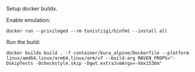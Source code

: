 
Setup docker buildx.

Enable emulation:

    docker run --privileged --rm tonistiigi/binfmt --install all

Run the build:

    docker buildx build . -f container/kura_alpine/Dockerfile --platform linux/amd64,linux/arm64,linux/arm/v7 --build-arg MAVEN_PROPS="-DskipTests -Dcheckstyle.skip -Dgwt.extraJvmArgs=-Xmx1536m"

